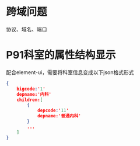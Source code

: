 # 跨域问题

协议、域名、端口



# P91科室的属性结构显示

配合element-ui，需要将科室信息变成以下json格式形式

```json
{
    bigcode:'1'
    depname:'内科'
    children:[
    	{
    		depcode:'11'
    		depname:'普通内科'
		}
		...
    ]
}
```

